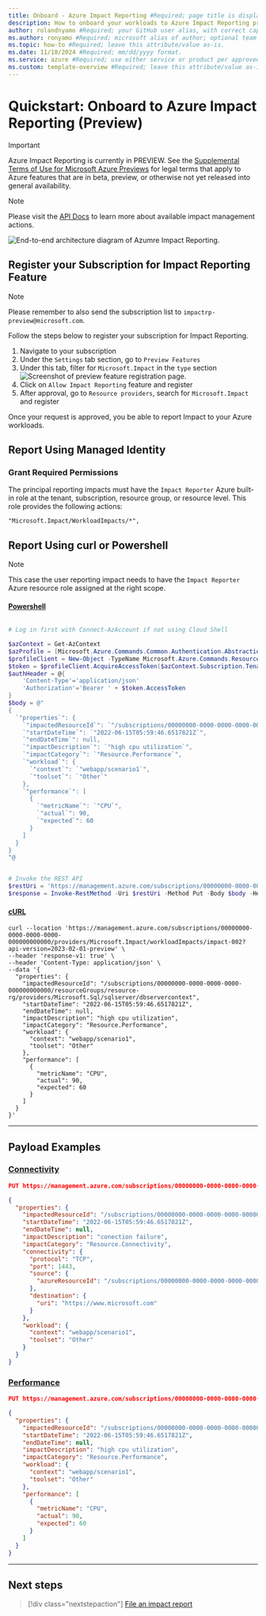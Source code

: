 ```yaml
---
title: Onboard - Azure Impact Reporting #Required; page title is displayed in search results. Include the brand.
description: How to onboard your workloads to Azure Impact Reporting private preview to enable capabilities of filing impact reports with Microsoft. #Required; article description that is displayed in search results. 
author: rolandnyamo #Required; your GitHub user alias, with correct capitalization.
ms.author: ronyamo #Required; microsoft alias of author; optional team alias.
ms.topic: how-to #Required; leave this attribute/value as-is.
ms.date: 11/18/2024 #Required; mm/dd/yyyy format.
ms.service: azure #Required; use either service or product per approved list. 
ms.custom: template-overview #Required; leave this attribute/value as-is.
---
```


# Quickstart: Onboard to Azure Impact Reporting (Preview)
> [!IMPORTANT]
> Azure Impact Reporting is currently in PREVIEW. See the [Supplemental Terms of Use for Microsoft Azure Previews](https://azure.microsoft.com/support/legal/preview-supplemental-terms/) for legal terms that apply to Azure features that are in beta, preview, or otherwise not yet released into general availability.

> [!NOTE]
> Please visit the [API Docs](https://aka.ms/ImpactRP/APIDocs) to learn more about available impact management actions.

<!-- > [!TIP]
> The SSH key you created can be used the next time your create a VM in Azure. Just select the **Use a key stored in Azure** for **SSH public key source** the next time you create a VM. You already have the private key on your computer, so you won't need to download anything. -->

![End-to-end architecture diagram of Azumre Impact Reporting.](images/impact-rp-end-to-end.png)
## Register your Subscription for Impact Reporting Feature

> [!NOTE]
> Please remember to also send the subscription list to `impactrp-preview@microsoft.com`.

Follow the steps below to register your subscription for Impact Reporting.

1. Navigate to your subscription
1. Under the `Settings` tab section, go to `Preview Features`
1. Under this tab, filter for `Microsoft.Impact` in the `type` section
![Screenshot of preview feature registration page.](images/preview.png)
1. Click on `Allow Impact Reporting` feature and register
1. After approval, go to `Resource providers`, search for `Microsoft.Impact` and register

Once your request is approved, you be able to report Impact to your Azure workloads.

## Report Using Managed Identity

### Grant Required Permissions

The principal reporting impacts must have the `Impact Reporter` Azure built-in role at the tenant, subscription, resource group, or resource level. This role provides the following actions:

```text
"Microsoft.Impact/WorkloadImpacts/*",
```

## Report Using curl or Powershell

> [!NOTE]
> This case the user reporting impact needs to have the `Impact Reporter` Azure resource role assigned at the right scope.
>

#### [Powershell](#tab/powershell/)

```powershell

# Log in first with Connect-AzAccount if not using Cloud Shell

$azContext = Get-AzContext
$azProfile = [Microsoft.Azure.Commands.Common.Authentication.Abstractions.AzureRmProfileProvider]::Instance.Profile
$profileClient = New-Object -TypeName Microsoft.Azure.Commands.ResourceManager.Common.RMProfileClient -ArgumentList ($azProfile)
$token = $profileClient.AcquireAccessToken($azContext.Subscription.TenantId)
$authHeader = @{
    'Content-Type'='application/json'
    'Authorization'='Bearer ' + $token.AccessToken
}
$body = @"
{
  `"properties`": {
    `"impactedResourceId`": `"/subscriptions/00000000-0000-0000-0000-000000000000/resourceGroups/resource-rg/providers/Microsoft.Sql/sqlserver/dbservercontext`",
    `"startDateTime`": `"2022-06-15T05:59:46.6517821Z`",
    `"endDateTime`": null,
    `"impactDescription`": `"high cpu utilization`",
    `"impactCategory`": `"Resource.Performance`",
    `"workload`": {
      `"context`": `"webapp/scenario1`",
      `"toolset`": `"Other`"
    },
    `"performance`": [
      {
        `"metricName`": `"CPU`",
        `"actual`": 90,
        `"expected`": 60
      }
    ]
  }
}
"@


# Invoke the REST API
$restUri = 'https://management.azure.com/subscriptions/00000000-0000-0000-0000-000000000000/providers/Microsoft.Impact/workloadImpacts/<impact_name>?api-version=2023-02-01-preview'
$response = Invoke-RestMethod -Uri $restUri -Method Put -Body $body -Headers $authHeader
```

#### [cURL](#tab/curl/)

```curl
curl --location 'https://management.azure.com/subscriptions/00000000-0000-0000-0000-000000000000/providers/Microsoft.Impact/workloadImpacts/impact-002?api-version=2023-02-01-preview' \
--header 'response-v1: true' \
--header 'Content-Type: application/json' \
--data '{
  "properties": {
    "impactedResourceId": "/subscriptions/00000000-0000-0000-0000-000000000000/resourceGroups/resource-rg/providers/Microsoft.Sql/sqlserver/dbservercontext",
    "startDateTime": "2022-06-15T05:59:46.6517821Z",
    "endDateTime": null,
    "impactDescription": "high cpu utilization",
    "impactCategory": "Resource.Performance",
    "workload": {
      "context": "webapp/scenario1",
      "toolset": "Other"
    },
    "performance": [
      {
        "metricName": "CPU",
        "actual": 90,
        "expected": 60
      }
    ]
  }
}'
```

---

## Payload Examples

### [Connectivity](#tab/connectivity/)

```json
PUT https://management.azure.com/subscriptions/00000000-0000-0000-0000-000000000000/providers/Microsoft.Impact/workloadImpacts/impact-001?api-version=2022-11-01-preview

{
  "properties": {
    "impactedResourceId": "/subscriptions/00000000-0000-0000-0000-000000000000/resourceGroups/resourceSub/providers/Microsoft.sql/sqlservers/db1",
    "startDateTime": "2022-06-15T05:59:46.6517821Z",
    "endDateTime": null,
    "impactDescription": "conection failure",
    "impactCategory": "Resource.Connectivity",
    "connectivity": {
      "protocol": "TCP",
      "port": 1443,
      "source": {
        "azureResourceId": "/subscriptions/00000000-0000-0000-0000-000000000000/resourceGroups/resourceSub/providers/Microsoft.compute/virtualmachines/vm1"
      },
      "destination": {
        "uri": "https://www.microsoft.com"
      }
    },
    "workload": {
      "context": "webapp/scenario1",
      "toolset": "Other"
    }
  }
}
```

### [Performance](#tab/performance/)

```json
PUT https://management.azure.com/subscriptions/00000000-0000-0000-0000-000000000000/providers/Microsoft.Impact/workloadImpacts/impact-002?api-version=2022-11-01-preview

{
  "properties": {
    "impactedResourceId": "/subscriptions/00000000-0000-0000-0000-000000000000/resourceGroups/resource-rg/providers/Microsoft.Sql/sqlserver/dbservercontext",
    "startDateTime": "2022-06-15T05:59:46.6517821Z",
    "endDateTime": null,
    "impactDescription": "high cpu utilization",
    "impactCategory": "Resource.Performance",
    "workload": {
      "context": "webapp/scenario1",
      "toolset": "Other"
    },
    "performance": [
      {
        "metricName": "CPU",
        "actual": 90,
        "expected": 60
      }
    ]
  }
}
```

---

## Next steps

> [!div class="nextstepaction"]
> [File an impact report](report-vm-impact.md)
